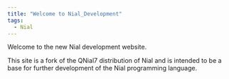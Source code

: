 ```yaml
---
title: "Welcome to Nial_Development"
tags:
  - Nial
---
```


Welcome to the new Nial development website.

This site is a fork of the QNial7 distribution of Nial and is intended to be a base for further development of the Nial programming language.
